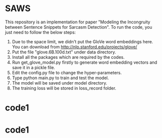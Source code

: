 # SAWS
This repository is an implementation for paper "Modeling the Incongruity between Sentence Snippets for Sarcasm Detection".
To run the code, you just need to follow the below steps:
1. Due to the space limit, we didn't put the GloVe word embeddings here. You can download from  http://nlp.stanford.edu/projects/glove/
2. Put the file "glove.6B.100d.txt" under data directory.
3. Install all the packages which are required by the codes.
4. Run get_glove_model.py firstly to generate word embedding vectors and save it in a pickle file.
5. Edit the config.py file to change the hyper-parameters.
6. Type python main.py to train and test the model.
7. The model will be saved under model directory.
8. The training loss will be stored in loss_record folder.
# code1
# code1

